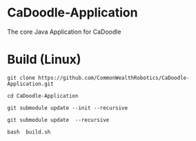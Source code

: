 # CaDoodle-Application

The core Java Application for CaDoodle


# Build (Linux)

```
git clone https://github.com/CommonWealthRobotics/CaDoodle-Application.git

cd CaDoodle-Application

git submodule update --init --recursive

git submodule update  --recursive

bash  build.sh

```
